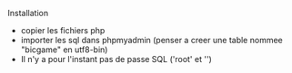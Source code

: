 Installation
* copier les fichiers php
* importer les sql dans phpmyadmin (penser a creer une table nommee "bicgame" en utf8-bin)
* Il n'y a pour l'instant pas de passe SQL ('root' et '')